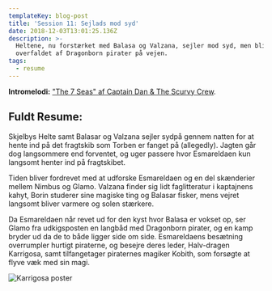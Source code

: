```yaml
---
templateKey: blog-post
title: 'Session 11: Sejlads mod syd'
date: 2018-12-03T13:01:25.136Z
description: >-
  Heltene, nu forstærket med Balasa og Valzana, sejler mod syd, men bliver
  overfaldet af Dragonborn pirater på vejen.
tags:
  - resume
---
```

**Intromelodi:** ["The 7 Seas" af Captain Dan & The Scurvy Crew](https://open.spotify.com/track/59xCUyHY9vabwyOyXRX7Cz).

## Fuldt Resume:

Skjelbys Helte samt Balasar og Valzana sejler sydpå gennem natten for at hente ind på det fragtskib som Torben er fanget på (allegedly). Jagten går dog langsommere end forventet, og uger passere hvor Esmareldaen kun langsomt henter ind på fragtskibet.

Tiden bliver fordrevet med at udforske Esmareldaen og en del skænderier mellem Nimbus og Glamo. Valzana finder sig lidt faglitteratur i kaptajnens kahyt, Borin studerer sine magiske ting og Balasar fisker, mens vejret langsomt bliver varmere og solen stærkere.

Da Esmareldaen når revet ud for den kyst hvor Balasa er vokset op, ser Glamo fra udkigsposten en langbåd med Dragonborn pirater, og en kamp bryder ud da de to både ligger side om side. Esmareldaens besætning overrumpler hurtigt piraterne, og besejre deres leder, Halv-dragen Karrigosa, samt tilfangetager piraternes magiker Kobith, som forsøgte at flyve væk med sin magi.

![Karrigosa poster](/img/karrigosa.jpg)
